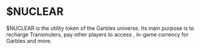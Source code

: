 # $NUCLEAR

$NUCLEAR is the utility token of the Garbles universe. Its main purpose is to recharge Transmuters, pay other players to access , in-game currency for Garbles and more.&#x20;
